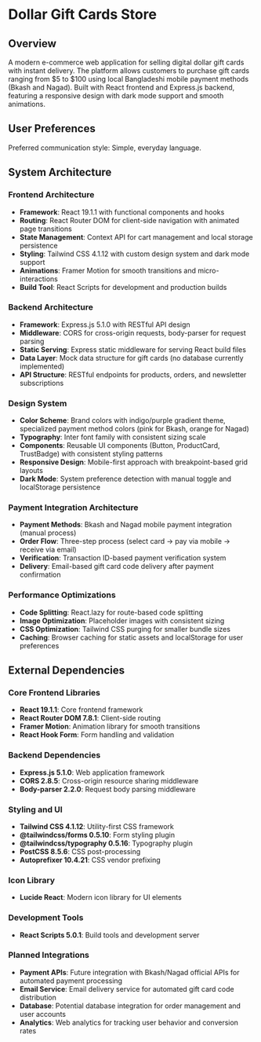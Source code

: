 # Dollar Gift Cards Store

## Overview

A modern e-commerce web application for selling digital dollar gift cards with instant delivery. The platform allows customers to purchase gift cards ranging from $5 to $100 using local Bangladeshi mobile payment methods (Bkash and Nagad). Built with React frontend and Express.js backend, featuring a responsive design with dark mode support and smooth animations.

## User Preferences

Preferred communication style: Simple, everyday language.

## System Architecture

### Frontend Architecture
- **Framework**: React 19.1.1 with functional components and hooks
- **Routing**: React Router DOM for client-side navigation with animated page transitions
- **State Management**: Context API for cart management and local storage persistence
- **Styling**: Tailwind CSS 4.1.12 with custom design system and dark mode support
- **Animations**: Framer Motion for smooth transitions and micro-interactions
- **Build Tool**: React Scripts for development and production builds

### Backend Architecture
- **Framework**: Express.js 5.1.0 with RESTful API design
- **Middleware**: CORS for cross-origin requests, body-parser for request parsing
- **Static Serving**: Express static middleware for serving React build files
- **Data Layer**: Mock data structure for gift cards (no database currently implemented)
- **API Structure**: RESTful endpoints for products, orders, and newsletter subscriptions

### Design System
- **Color Scheme**: Brand colors with indigo/purple gradient theme, specialized payment method colors (pink for Bkash, orange for Nagad)
- **Typography**: Inter font family with consistent sizing scale
- **Components**: Reusable UI components (Button, ProductCard, TrustBadge) with consistent styling patterns
- **Responsive Design**: Mobile-first approach with breakpoint-based grid layouts
- **Dark Mode**: System preference detection with manual toggle and localStorage persistence

### Payment Integration Architecture
- **Payment Methods**: Bkash and Nagad mobile payment integration (manual process)
- **Order Flow**: Three-step process (select card → pay via mobile → receive via email)
- **Verification**: Transaction ID-based payment verification system
- **Delivery**: Email-based gift card code delivery after payment confirmation

### Performance Optimizations
- **Code Splitting**: React.lazy for route-based code splitting
- **Image Optimization**: Placeholder images with consistent sizing
- **CSS Optimization**: Tailwind CSS purging for smaller bundle sizes
- **Caching**: Browser caching for static assets and localStorage for user preferences

## External Dependencies

### Core Frontend Libraries
- **React 19.1.1**: Core frontend framework
- **React Router DOM 7.8.1**: Client-side routing
- **Framer Motion**: Animation library for smooth transitions
- **React Hook Form**: Form handling and validation

### Backend Dependencies
- **Express.js 5.1.0**: Web application framework
- **CORS 2.8.5**: Cross-origin resource sharing middleware
- **Body-parser 2.2.0**: Request body parsing middleware

### Styling and UI
- **Tailwind CSS 4.1.12**: Utility-first CSS framework
- **@tailwindcss/forms 0.5.10**: Form styling plugin
- **@tailwindcss/typography 0.5.16**: Typography plugin
- **PostCSS 8.5.6**: CSS post-processing
- **Autoprefixer 10.4.21**: CSS vendor prefixing

### Icon Library
- **Lucide React**: Modern icon library for UI elements

### Development Tools
- **React Scripts 5.0.1**: Build tools and development server

### Planned Integrations
- **Payment APIs**: Future integration with Bkash/Nagad official APIs for automated payment processing
- **Email Service**: Email delivery service for automated gift card code distribution
- **Database**: Potential database integration for order management and user accounts
- **Analytics**: Web analytics for tracking user behavior and conversion rates